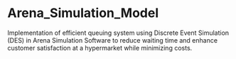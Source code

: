 # Arena_Simulation_Model
Implementation of efficient queuing system using Discrete Event Simulation (DES) in Arena Simulation Software to reduce waiting time and enhance customer satisfaction at a hypermarket while minimizing costs.
